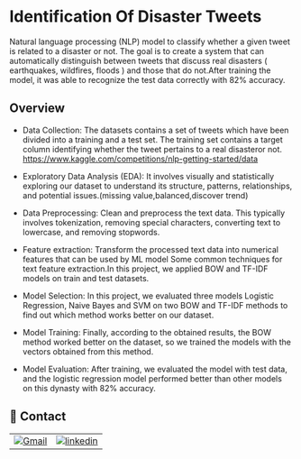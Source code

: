 
# Identification Of Disaster Tweets

Natural language processing (NLP) model to classify whether a given tweet is related to a disaster or not. The goal is to create a system that can automatically distinguish between tweets that discuss real disasters ( earthquakes, wildfires, floods ) and those that do not.After training the model, it was able to recognize the test data correctly with 82% accuracy.



## Overview

- Data Collection:
    The datasets contains a set of tweets which have been divided into a training and a test set. The training set contains a target column identifying whether the tweet pertains to a real disasteror not.
    https://www.kaggle.com/competitions/nlp-getting-started/data


- Exploratory Data Analysis (EDA):
    It involves visually and statistically exploring our dataset to understand its structure, patterns, relationships, and potential issues.(missing value,balanced,discover trend)
- Data Preprocessing:
    Clean and preprocess the text data. This typically involves tokenization, removing special characters, converting text to lowercase, and removing stopwords.
- Feature extraction:
    Transform the processed text data into numerical features that can be used by ML model Some common techniques for text feature extraction.In this project, we applied BOW and TF-IDF models on train and test datasets.
- Model Selection:
    In this project, we evaluated three models Logistic Regression, Naive Bayes and SVM on two BOW and TF-IDF methods to find out which method works better on our dataset.
- Model Training:
    Finally, according to the obtained results, the BOW method worked better on the dataset, so we trained the models with the vectors obtained from this method.
- Model Evaluation:
    After training, we evaluated the model with test data, and the logistic regression model performed better than other models on this dynasty with 82% accuracy.



## 🔗 Contact

|||
|-|-|
[![Gmail](https://img.shields.io/badge/Gmail-D14836?style=for-the-badge&logo=gmail&logoColor=white)](mailto:m.moeini67@gmail.com) |[![linkedin](https://img.shields.io/badge/linkedin-0A66C2?style=for-the-badge&logo=linkedin&logoColor=white)](https://www.linkedin.com/in/mina-moeini)


